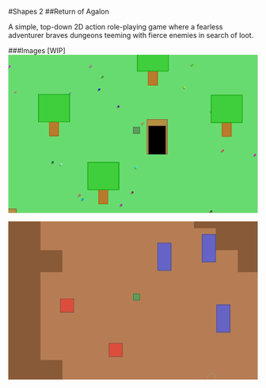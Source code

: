 #Shapes 2
##Return of Agalon

A simple, top-down 2D action role-playing game where a fearless
adventurer braves dungeons teeming with fierce enemies in search
of loot.

###Images
[WIP]
![overworld image](img/overworld.png)

![dungeon image](img/dungeon.png)
